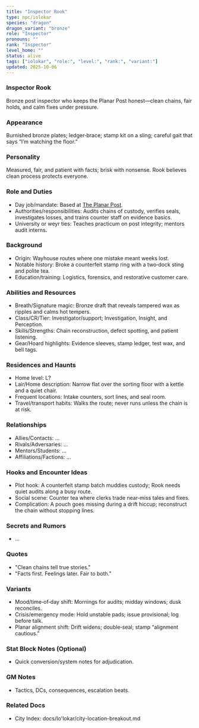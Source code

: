 ```yaml
---
title: "Inspector Rook"
type: npc/iolokar
species: "dragon"
dragon_variant: "bronze"
role: "Inspector"
pronouns: ""
rank: "Inspector"
level_home: ""
status: alive
tags: ["iolokar", "role:", "level:", "rank:", "variant:"]
updated: 2025-10-06
---
```

### Inspector Rook

Bronze post inspector who keeps the Planar Post honest—clean chains, fair holds, and calm fixes under pressure.

### Appearance

Burnished bronze plates; ledger‑brace; stamp kit on a sling; careful gait that says “I’m watching the floor.”

### Personality

Measured, fair, and patient with facts; brisk with nonsense. Rook believes clean process protects everyone.

### Role and Duties

- Day job/mandate: Based at [The Planar Post](docs/Io'lokar/Locations/the-planar-post.md).
 - Authorities/responsibilities: Audits chains of custody, verifies seals, investigates losses, and trains counter staff on evidence basics.
 - University or weyr ties: Teaches practicum on post integrity; mentors audit interns.

### Background

 - Origin: Wayhouse routes where one mistake meant weeks lost.
 - Notable history: Broke a counterfeit stamp ring with a two‑dock sting and polite tea.
 - Education/training: Logistics, forensics, and restorative customer care.

### Abilities and Resources

 - Breath/Signature magic: Bronze draft that reveals tampered wax as ripples and calms hot tempers.
 - Class/CR/Tier: Investigator/support; Investigation, Insight, and Perception.
 - Skills/Strengths: Chain reconstruction, defect spotting, and patient listening.
 - Gear/Hoard highlights: Evidence sleeves, stamp ledger, test wax, and bell tags.

### Residences and Haunts

- Home level: L?
 - Lair/Home description: Narrow flat over the sorting floor with a kettle and a quiet chair.
 - Frequent locations: Intake counters, sort lines, and seal room.
 - Travel/transport habits: Walks the route; never runs unless the chain is at risk.

### Relationships

- Allies/Contacts: ...
- Rivals/Adversaries: ...
- Mentors/Students: ...
- Affiliations/Factions: ...

### Hooks and Encounter Ideas

 - Plot hook: A counterfeit stamp batch muddies custody; Rook needs quiet audits along a busy route.
 - Social scene: Counter tea where clerks trade near‑miss tales and fixes.
 - Complication: A pouch goes missing during a drift hiccup; reconstruct the chain without stopping lines.

### Secrets and Rumors

- ...

### Quotes

 - "Clean chains tell true stories."
 - "Facts first. Feelings later. Fair to both."

### Variants

 - Mood/time‑of‑day shift: Mornings for audits; midday windows; dusk reconciles.
 - Crisis/emergency mode: Hold unstable pads; issue provisional; log before talk.
 - Planar alignment shift: Drift widens; double‑seal; stamp “alignment cautious.”

### Stat Block Notes (Optional)

- Quick conversion/system notes for adjudication.

### GM Notes

- Tactics, DCs, consequences, escalation beats.

### Related Docs

- City Index: docs/Io'lokar/city-location-breakout.md
